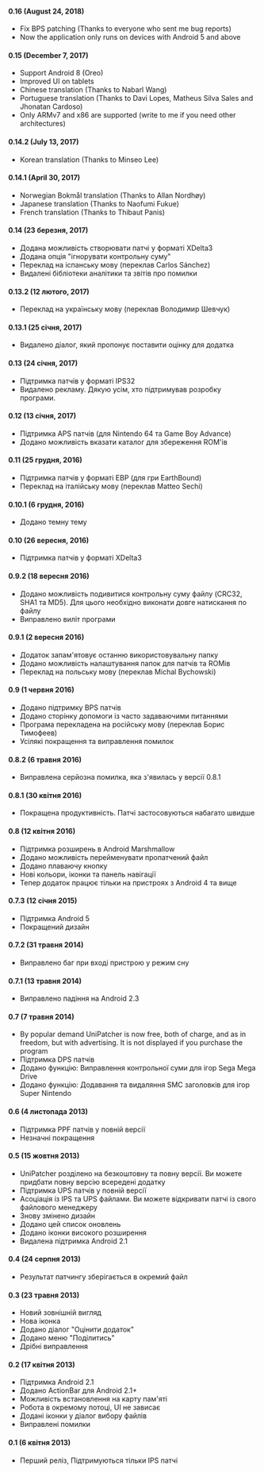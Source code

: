 #### 0.16 (August 24, 2018)
- Fix BPS patching (Thanks to everyone who sent me bug reports)
- Now the application only runs on devices with Android 5 and above

#### 0.15 (December 7, 2017)
- Support Android 8 (Oreo)
- Improved UI on tablets
- Chinese translation (Thanks to Nabarl Wang)
- Portuguese translation (Thanks to Davi Lopes, Matheus Silva Sales and Jhonatan Cardoso)
- Only ARMv7 and x86 are supported (write to me if you need other architectures)

#### 0.14.2 (July 13, 2017)
- Korean translation (Thanks to Minseo Lee)

#### 0.14.1 (April 30, 2017)
- Norwegian Bokmål translation (Thanks to Allan Nordhøy)
- Japanese translation (Thanks to Naofumi Fukue)
- French translation (Thanks to Thibaut Panis)

#### 0.14 (23 березня, 2017)

- Додана можливість створювати патчі у форматі XDelta3
- Додана опція "ігнорувати контрольну суму"
- Переклад на іспанську мову (переклав Carlos Sánchez)
- Видалені бібліотеки аналітики та звітів про помилки

#### 0.13.2 (12 лютого, 2017)

- Переклад на українську мову (переклав Володимир Шевчук)

#### 0.13.1 (25 січня, 2017)

- Видалено діалог, який пропонує поставити оцінку для додатка

#### 0.13 (24 січня, 2017)

- Підтримка патчів у форматі IPS32
- Видалено рекламу. Дякую усім, хто підтримував розробку програми.

#### 0.12 (13 січня, 2017)

- Підтримка APS патчів (для Nintendo 64 та Game Boy Advance)
- Додано можливість вказати каталог для збереження ROM'ів

#### 0.11 (25 грудня, 2016)

- Підтримка патчів у форматі EBP (для гри EarthBound)
- Переклад на італійську мову (переклав Matteo Sechi)

#### 0.10.1 (6 грудня, 2016)

- Додано темну тему

#### 0.10 (26 вересня, 2016)

- Підтримка патчів у форматі XDelta3

#### 0.9.2 (18 вересня 2016)

- Додано можливість подивитися контрольну суму файлу (CRC32, SHA1 та MD5). Для цього необхідно виконати довге натискання по файлу
- Виправлено виліт програми

#### 0.9.1 (2 вересня 2016)

- Додаток запам'ятовує останню використовувальну папку
- Додано можливість налаштування папок для патчів та ROMів
- Переклад на польську мову (переклав Michal Bychowski)

#### 0.9 (1 червня 2016)

- Додано підтримку BPS патчів
- Додано сторінку допомоги із часто задаваючими питаннями
- Програма перекладена на російську мову (переклав Борис Тимофеев)
- Усілякі покращення та виправлення помилок

#### 0.8.2 (6 травня 2016)

- Виправлена серйозна помилка, яка з'явилась у версії 0.8.1

#### 0.8.1 (30 квітня 2016)

- Покращена продуктивність. Патчі застосовуються набагато швидше

#### 0.8 (12 квітня 2016)

- Підтримка розширень в Android Marshmallow
- Додано можливість перейменувати пропатчений файл
- Додано плаваючу кнопку
- Нові кольори, іконки та панель навігації
- Тепер додаток працює тільки на пристроях з Android 4 та вище

#### 0.7.3 (12 січня 2015)

- Підтримка Android 5
- Покращений дизайн

#### 0.7.2 (31 травня 2014)

- Виправлено баг при вході пристрою у режим сну

#### 0.7.1 (13 травня 2014)

- Виправлено падіння на Android 2.3

#### 0.7 (7 травня 2014)

- By popular demand UniPatcher is now free, both of charge, and as in freedom, but with advertising. It is not displayed if you purchase the program
- Підтримка DPS патчів
- Додано функцію: Виправлення контрольної суми для ігор Sega Mega Drive
- Додано функцію: Додавання та видаляння SMC заголовків для ігор Super Nintendo

#### 0.6 (4 листопада 2013)

- Підтримка PPF патчів у повній версії
- Незначні покращення

#### 0.5 (15 жовтня 2013)

- UniPatcher розділено на безкоштовну та повну версії. Ви можете придбати повну версію всередені додатку
- Підтримка UPS патчів у повній версії
- Асоціація із IPS та UPS файлами. Ви можете відкривати патчі із свого файлового менеджеру
- Знову змінено дизайн
- Додано цей список оновлень
- Додано іконки високого розширення
- Видалена підтримка Android 2.1

#### 0.4 (24 серпня 2013)

- Результат патчингу зберігається в окремий файл

#### 0.3 (23 травня 2013)

- Новий зовнішній вигляд
- Нова іконка
- Додано діалог "Оцінити додаток"
- Додано меню "Поділитись"
- Дрібні виправлення

#### 0.2 (17 квітня 2013)

- Підтримка Android 2.1
- Додано ActionBar для Android 2.1+
- Можливість встановлення на карту пам'яті
- Робота в окремому потоці, UI не зависає
- Додані іконки у діалог вибору файлів
- Виправлені помилки

#### 0.1 (6 квітня 2013)

- Перший реліз, Підтримуються тільки IPS патчі